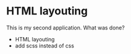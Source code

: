 # HTML layouting
This is my second application. What was done?

- HTML layouting
- add scss instead of css